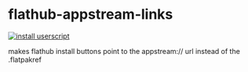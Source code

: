 # flathub-appstream-links
[![install userscript](https://img.shields.io/badge/install%20userscript-blue)](http://easrng.github.io/flathub-appstream-links/flathub-appstream-links.user.js)

makes flathub install buttons point to the appstream:// url instead of the .flatpakref
